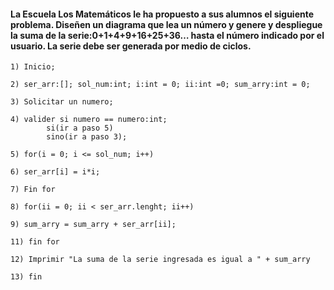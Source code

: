 #### La Escuela Los Matemáticos le ha propuesto a sus alumnos el siguiente problema. Diseñen un diagrama que lea un número y genere y despliegue la suma de la serie:0+1+4+9+16+25+36… hasta el número indicado por el usuario. La serie debe ser generada por medio de ciclos. 

```
1) Inicio;

2) ser_arr:[]; sol_num:int; i:int = 0; ii:int =0; sum_arry:int = 0;

3) Solicitar un numero;

4) valider si numero == numero:int;
        si(ir a paso 5)
        sino(ir a paso 3);
        
5) for(i = 0; i <= sol_num; i++)

6) ser_arr[i] = i*i;

7) Fin for

8) for(ii = 0; ii < ser_arr.lenght; ii++)

9) sum_arry = sum_arry + ser_arr[ii];

11) fin for

12) Imprimir "La suma de la serie ingresada es igual a " + sum_arry

13) fin

```